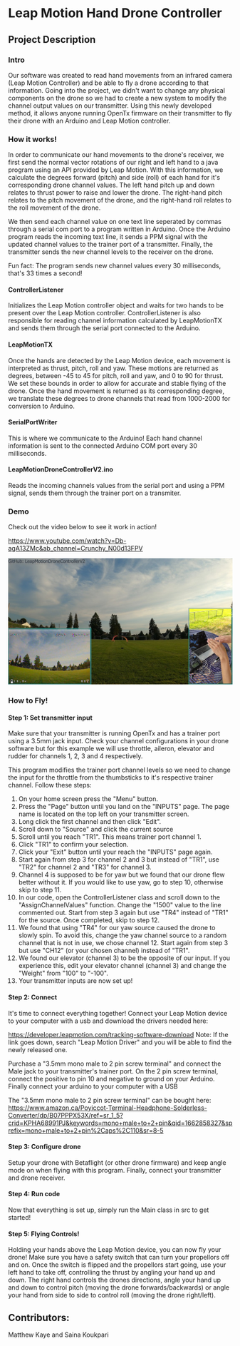 # Leap Motion Hand Drone Controller

## Project Description

### Intro

Our software was created to read hand movements from an infrared camera (Leap Motion Controller) and be able to fly a drone according to that information. Going into the project, we didn't want to change any physical components on the drone so we had to create a new system to modify the channel output values on our transmitter. Using this newly developed method, it allows anyone running OpenTx firmware on their transmitter to fly their drone with an Arduino and Leap Motion controller.

### How it works!

In order to communicate our hand movements to the drone's receiver, we first send the normal vector rotations of our right and left hand to a java program using an API provided by Leap Motion. With this information, we calculate the degrees forward (pitch) and side (roll) of each hand for it's corresponding drone channel values. The left hand pitch up and down relates to thrust power to raise and lower the drone. The right-hand pitch relates to the pitch movement of the drone, and the right-hand roll relates to the roll movement of the drone.

We then send each channel value on one text line seperated by commas through a serial com port to a program written in Arduino. Once the Arduino program reads the incoming text line, it sends a PPM signal with the updated channel values to the trainer port of a transmitter. Finally, the transmitter sends the new channel levels to the receiver on the drone. 

Fun fact: The program sends new channel values every 30 milliseconds, that's 33 times a second!

#### ControllerListener

Initializes the Leap Motion controller object and waits for two hands to be present over the Leap Motion controller. ControllerListener is also responsible for reading channel information calculated by LeapMotionTX and sends them through the serial port connected to the Arduino.

#### LeapMotionTX

Once the hands are detected by the Leap Motion device, each movement is interpreted as thrust, pitch, roll and yaw. These motions are returned as degrees, between -45 to 45 for pitch, roll and yaw, and 0 to 90 for thrust. We set these bounds in order to allow for accurate and stable flying of the drone. Once the hand movement is returned as its corresponding degree, we translate these degrees to drone channels that read from 1000-2000 for conversion to Arduino.

#### SerialPortWriter

This is where we communicate to the Arduino! Each hand channel information is sent to the connected Arduino COM port every 30 milliseconds. 

#### LeapMotionDroneControllerV2.ino

Reads the incoming channels values from the serial port and using a PPM signal, sends them through the trainer port on a transmiter.

### Demo

Check out the video below to see it work in action!

https://www.youtube.com/watch?v=Db-agA13ZMc&ab_channel=Crunchy_N00d13FPV

<img src="images/youtube-vid-screenshot.jpg" width="600">

### How to Fly!

#### Step 1: Set transmitter input

Make sure that your transmitter is running OpenTx and has a trainer port using a 3.5mm jack input. Check your channel configurations in your drone software but for this example we will use throttle, aileron, elevator and rudder for channels 1, 2, 3 and 4 respectively.

This program modifies the trainer port channel levels so we need to change the input for the throttle from the thumbsticks to it's respective trainer channel. 
Follow these steps:
  1. On your home screen press the "Menu" button.
  2. Press the "Page" button until you land on the "INPUTS" page. The page name is located on the top left on your transmitter screen.
  3. Long click the first channel and then click "Edit".
  4. Scroll down to "Source" and click the current source
  5. Scroll until you reach "TR1". This means trainer port channel 1.
  6. Click "TR1" to confirm your selection.
  7. Click your "Exit" button until your reach the "INPUTS" page again.
  8. Start again from step 3 for channel 2 and 3 but instead of "TR1", use "TR2" for channel 2 and "TR3" for channel 3.
  9. Channel 4 is supposed to be for yaw but we found that our drone flew better without it. If you would like to use yaw, go to step 10, otherwise skip to step 11.
  10. In our code, open the ControllerListener class and scroll down to the "AssignChannelValues" function. Change the "1500" value to the line commented out. Start from step 3 again but use "TR4" instead of "TR1" for the source. Once completed, skip to step 12.
  11. We found that using "TR4" for our yaw source caused the drone to slowly spin. To avoid this, change the yaw channel source to a random channel that is not in use, we chose channel 12. Start again from step 3 but use "CH12" (or your chosen channel) instead of "TR1".
  12. We found our elevator (channel 3) to be the opposite of our input. If you experience this, edit your elevator channel (channel 3) and change the "Weight" from "100" to "-100".
  13. Your transmitter inputs are now set up!

#### Step 2: Connect

It's time to connect everything together! Connect your Leap Motion device to your computer with a usb and download the drivers needed here:

https://developer.leapmotion.com/tracking-software-download
Note: If the link goes down, search "Leap Motion Driver" and you will be able to find the newly released one.

Purchase a "3.5mm mono male to 2 pin screw terminal" and connect the Male jack to your transmitter's trainer port. On the 2 pin screw terminal, connect the positive to pin 10 and negative to ground on your Arduino. Finally connect your arduino to your computer with a USB

The "3.5mm mono male to 2 pin screw terminal" can be bought here: https://www.amazon.ca/Poyiccot-Terminal-Headphone-Solderless-Converter/dp/B07PPPX53X/ref=sr_1_5?crid=KPHA68991PJ&keywords=mono+male+to+2+pin&qid=1662858327&sprefix=mono+male+to+2+pin%2Caps%2C110&sr=8-5

#### Step 3: Configure drone

Setup your drone with Betaflight (or other drone firmware) and keep angle mode on when flying with this program. Finally, connect your transmitter and drone receiver.

#### Step 4: Run code

Now that everything is set up, simply run the Main class in src to get started!

#### Step 5: Flying Controls!

Holding your hands above the Leap Motion device, you can now fly your drone! Make sure you have a safety switch that can turn your propellors off and on. Once the switch is flipped and the propellors start going, use your left hand to take off, controlling the thrust by angling your hand up and down. The right hand controls the drones directions, angle your hand up and down to control pitch (moving the drone forwards/backwards) or angle your hand from side to side to control roll (moving the drone right/left). 

## Contributors:
Matthew Kaye and Saina Koukpari
